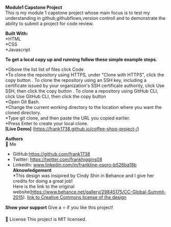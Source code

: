 **Module1 Capstone Project** <br>
This is my module 1 capstone project whose main focus is to test my understanding in github,githubflows,version controll and to demonstrate the ability to submit a project for code review.

**Built With:**</br>
*HTML</br>
*CSS</br>
*Javascript

**To get a local copy up and running follow these simple example steps.**

*Obove the list list of files click Code</br>
*To clone the repository using HTTPS, under "Clone with HTTPS", click the copy button . To clone the repository using an SSH key, including a certificate issued by your organization's SSH certificate authority, click Use SSH, then click the copy button . To clone a repository using GitHub CLI, click Use GitHub CLI, then click the copy button</br>
*Open Git Bash.</br>
*Change the current working directory to the location where you want the cloned directory.</br>
*Type git clone, and then paste the URL you copied earlier.</br>
*Press Enter to create your local clone.</br>
**[Live Demo]** (https://frank1738.github.io/coffee-shop-project-/)

**Authors** <br>
👤 Me
* GitHub:https://github.com/frank1738
* Twitter: https://twitter.com/frankhiggins08
* LinkedIn: www.linkedin.com/in/frankline-osoro-b526ba18b</br>
**Aknowledgement** </br>
*This design was insipired by Cindy Shin in Behance and I give her credits for doing a great job!</br>
Here is the link to the original website(https://www.behance.net/gallery/29845175/CC-Global-Summit-2015).</nr>
[link to Creative Commons license of the design ](https://creativecommons.org/licenses/by-nc/4.0/)

**Show your support**
Give a ⭐ if you like this project!


📝 License
This project is MIT licensed.
